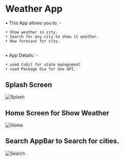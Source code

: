 # Weather App

• This App allows you to: -

    • Show weather in city.
    • Search for any city to show it weather.
    • How forecast for city.
##
• App Details: -

    • used Cubit for state managnment
    • used Package Dio for Use API.

## Splash Screen
![Splash](https://github.com/MohammedAshraf19/MovieApp/assets/92050638/164610b9-277d-489e-bc25-3379f13daf7d)
## Home Screen for Show Weather
![Home](https://github.com/MohammedAshraf19/MovieApp/assets/92050638/c06cb8f2-1e09-4ee8-8c08-11010ceda162)
## Search AppBar to Search for cities.
![Search](https://github.com/MohammedAshraf19/MovieApp/assets/92050638/0f9587ce-f0d3-4849-a0a2-a3b4b03488c4)
